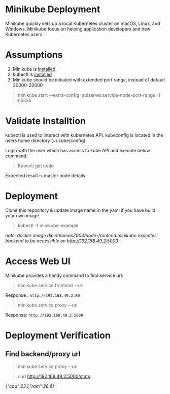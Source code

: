 # Minikube Deployment

Minikube quickly sets up a local Kubernetes cluster on macOS, Linux, and Windows. Minikube focus on helping application developers and new Kubernetes users.

# Assumptions

1. Minikube is [installed](https://minikube.sigs.k8s.io/docs/start/) 
2. kubectl is [installed](https://kubernetes.io/docs/tasks/tools/)
3. Minikube should be initiated with extended port range, instead of default 30000-32000

>  minikube start --extra-config=apiserver.service-node-port-range=1-65535

# Validate Installtion 

kubectl is used to interact with kubernetes API. kubeconfig is located in the users home directory (~/.kube/config).

Login with the user which has access to kube API and execute below command.

> Kubectl get node

Expected result is  master node details

# Deployment 

Clone this repository & update image name in the yaml if you have build your own image. 

>  kubectl -f minikube-example

*note: docker image dipinthomas2003/node-frontend:minikube expectes backend to be accessible on http://192.168.49.2:5000*

# Access Web UI

Minikube provides a handy command to find service url:

> minikube service frontend --url

Response : `http://192.168.49.2:80`


> minikube service proxy --url

Response: `http://192.168.49.2:5000`

# Deployment Verification

## Find backend/proxy url

> minikube service proxy --url

> curl http://192.168.49.2:5000/stats

 *{"cpu":23.1,"ram":28.8}*

